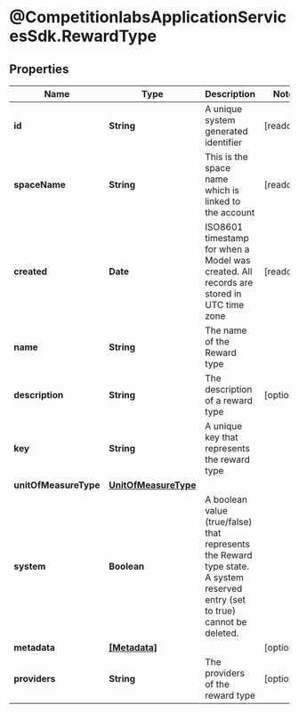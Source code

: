 # @CompetitionlabsApplicationServicesSdk.RewardType

## Properties

Name | Type | Description | Notes
------------ | ------------- | ------------- | -------------
**id** | **String** | A unique system generated identifier | [readonly] 
**spaceName** | **String** | This is the space name which is linked to the account | [readonly] 
**created** | **Date** | ISO8601 timestamp for when a Model was created. All records are stored in UTC time zone | [readonly] 
**name** | **String** | The name of the Reward type | 
**description** | **String** | The description of a reward type | [optional] 
**key** | **String** | A unique key that represents the reward type | 
**unitOfMeasureType** | [**UnitOfMeasureType**](UnitOfMeasureType.md) |  | 
**system** | **Boolean** | A boolean value (true/false) that represents the Reward type state. A system reserved entry (set to true) cannot be deleted. | 
**metadata** | [**[Metadata]**](Metadata.md) |  | [optional] 
**providers** | **String** | The providers of the reward type | [optional] 


